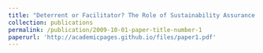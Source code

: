 ```yaml
---
title: "Deterrent or Facilitator? The Role of Sustainability Assurance in Corporate Greenwashing"
collection: publications
permalink: /publication/2009-10-01-paper-title-number-1
paperurl: 'http://academicpages.github.io/files/paper1.pdf'
---
```

